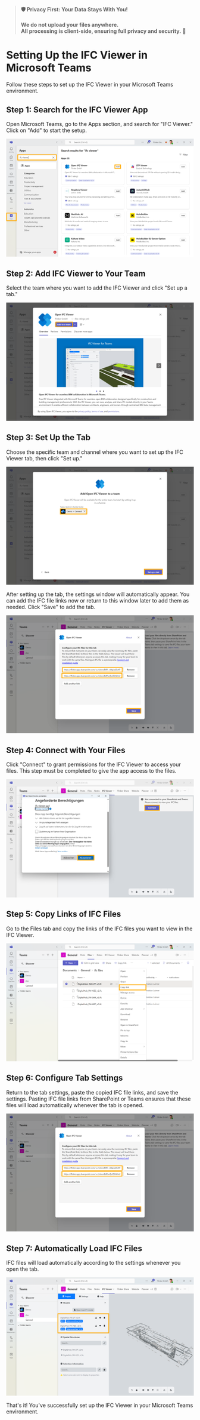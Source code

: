 > #### 🛡️ **Privacy First: Your Data Stays With You!**
> 
> **We do not upload your files anywhere.**  
> **All processing is client-side, ensuring full privacy and security.** 🔐

# Setting Up the IFC Viewer in Microsoft Teams

Follow these steps to set up the IFC Viewer in your Microsoft Teams environment.

## Step 1: Search for the IFC Viewer App
Open Microsoft Teams, go to the Apps section, and search for "IFC Viewer." Click on "Add" to start the setup.

![Search for IFC Viewer and Click Add](/_media/teams-apps-search-for-ifc-viewer-and-click-add.png)

## Step 2: Add IFC Viewer to Your Team
Select the team where you want to add the IFC Viewer and click "Set up a tab."

![Add to Team](/_media/teams-apps-add-to-team.png)

## Step 3: Set Up the Tab
Choose the specific team and channel where you want to set up the IFC Viewer tab, then click "Set up."

![Select Team and Setup Tab](/_media/teams-apps-ifc-viewer-select-team-and-setup-tab.png)

After setting up the tab, the settings window will automatically appear. You can add the IFC file links now or return to this window later to add them as needed. Click "Save" to add the tab.

![Tab Settings to Connect with Your Files](/_media/teams-apps-ifc-viewer-tab-settings-paste-ifc-file-links-and-save.png)

## Step 4: Connect with Your Files
Click "Connect" to grant permissions for the IFC Viewer to access your files. This step must be completed to give the app access to the files.

![Connect and Grant Permissions to Read Your Files](/_media/teams-apps-ifc-viewer-click-connect-and-grant-permissions-to-read-your-files.png)

## Step 5: Copy Links of IFC Files
Go to the Files tab and copy the links of the IFC files you want to view in the IFC Viewer.

![Copy Links of IFC Files](/_media/teams-apps-ifc-viewer-in-files-tab-copy-links-of-ifc-files.png)

## Step 6: Configure Tab Settings
Return to the tab settings, paste the copied IFC file links, and save the settings. Pasting IFC file links from SharePoint or Teams ensures that these files will load automatically whenever the tab is opened.

![Paste IFC File Links and Save](/_media/teams-apps-ifc-viewer-tab-settings-paste-ifc-file-links-and-save.png)

## Step 7: Automatically Load IFC Files
IFC files will load automatically according to the settings whenever you open the tab.

![IFC Files from Settings Load Automatically](/_media/teams-apps-ifc-viewer-ifc-files-from-settings-load-automatically.png)

That's it! You've successfully set up the IFC Viewer in your Microsoft Teams environment.

